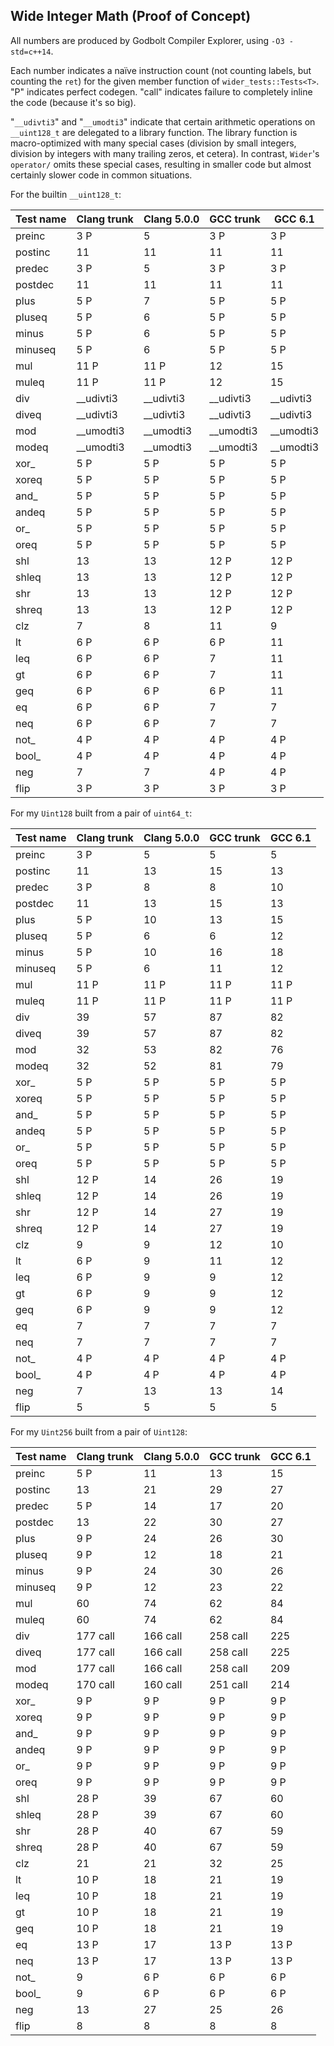 Wide Integer Math (Proof of Concept)
------------------------------------

All numbers are produced by Godbolt Compiler Explorer, using `-O3 -std=c++14`.

Each number indicates a naïve instruction count
(not counting labels, but counting the `ret`) for the given member function
of `wider_tests::Tests<T>`.
"P" indicates perfect codegen.
"call" indicates failure to completely inline the code (because it's so big).

"`__udivti3`" and "`__umodti3`" indicate that certain arithmetic operations on `__uint128_t`
are delegated to a library function. The library function is macro-optimized with
many special cases (division by small integers, division by integers with many trailing zeros,
et cetera). In contrast, `Wider`'s `operator/` omits these special cases,
resulting in smaller code but almost certainly slower code in common situations.

For the builtin `__uint128_t`:

| Test name              |  Clang trunk  | Clang 5.0.0 | GCC trunk | GCC 6.1
| ---------------------- | ------------- | ----------- | --------- | -------
| preinc                 | 3 P           | 5           | 3 P       | 3 P
| postinc                | 11            | 11          | 11        | 11
| predec                 | 3 P           | 5           | 3 P       | 3 P
| postdec                | 11            | 11          | 11        | 11
| plus                   | 5 P           | 7           | 5 P       | 5 P
| pluseq                 | 5 P           | 6           | 5 P       | 5 P
| minus                  | 5 P           | 6           | 5 P       | 5 P
| minuseq                | 5 P           | 6           | 5 P       | 5 P
| mul                    | 11 P          | 11 P        | 12        | 15
| muleq                  | 11 P          | 11 P        | 12        | 15
| div                    | __udivti3     | __udivti3   | __udivti3 | __udivti3
| diveq                  | __udivti3     | __udivti3   | __udivti3 | __udivti3
| mod                    | __umodti3     | __umodti3   | __umodti3 | __umodti3
| modeq                  | __umodti3     | __umodti3   | __umodti3 | __umodti3
| xor_                   | 5 P           | 5 P         | 5 P       | 5 P
| xoreq                  | 5 P           | 5 P         | 5 P       | 5 P
| and_                   | 5 P           | 5 P         | 5 P       | 5 P
| andeq                  | 5 P           | 5 P         | 5 P       | 5 P
| or_                    | 5 P           | 5 P         | 5 P       | 5 P
| oreq                   | 5 P           | 5 P         | 5 P       | 5 P
| shl                    | 13            | 13          | 12 P      | 12 P
| shleq                  | 13            | 13          | 12 P      | 12 P
| shr                    | 13            | 13          | 12 P      | 12 P
| shreq                  | 13            | 13          | 12 P      | 12 P
| clz                    | 7             | 8           | 11        | 9
| lt                     | 6 P           | 6 P         | 6 P       | 11
| leq                    | 6 P           | 6 P         | 7         | 11
| gt                     | 6 P           | 6 P         | 7         | 11
| geq                    | 6 P           | 6 P         | 6 P       | 11
| eq                     | 6 P           | 6 P         | 7         | 7
| neq                    | 6 P           | 6 P         | 7         | 7
| not_                   | 4 P           | 4 P         | 4 P       | 4 P
| bool_                  | 4 P           | 4 P         | 4 P       | 4 P
| neg                    | 7             | 7           | 4 P       | 4 P
| flip                   | 3 P           | 3 P         | 3 P       | 3 P


For my `Uint128` built from a pair of `uint64_t`:

| Test name              |  Clang trunk  | Clang 5.0.0 | GCC trunk | GCC 6.1
| ---------------------- | ------------- | ----------- | --------- | -------
| preinc                 | 3 P           | 5           | 5         | 5
| postinc                | 11            | 13          | 15        | 13
| predec                 | 3 P           | 8           | 8         | 10
| postdec                | 11            | 13          | 15        | 13
| plus                   | 5 P           | 10          | 13        | 15
| pluseq                 | 5 P           | 6           | 6         | 12
| minus                  | 5 P           | 10          | 16        | 18
| minuseq                | 5 P           | 6           | 11        | 12
| mul                    | 11 P          | 11 P        | 11 P      | 11 P
| muleq                  | 11 P          | 11 P        | 11 P      | 11 P
| div                    | 39            | 57          | 87        | 82
| diveq                  | 39            | 57          | 87        | 82
| mod                    | 32            | 53          | 82        | 76
| modeq                  | 32            | 52          | 81        | 79
| xor_                   | 5 P           | 5 P         | 5 P       | 5 P
| xoreq                  | 5 P           | 5 P         | 5 P       | 5 P
| and_                   | 5 P           | 5 P         | 5 P       | 5 P
| andeq                  | 5 P           | 5 P         | 5 P       | 5 P
| or_                    | 5 P           | 5 P         | 5 P       | 5 P
| oreq                   | 5 P           | 5 P         | 5 P       | 5 P
| shl                    | 12 P          | 14          | 26        | 19
| shleq                  | 12 P          | 14          | 26        | 19
| shr                    | 12 P          | 14          | 27        | 19
| shreq                  | 12 P          | 14          | 27        | 19
| clz                    | 9             | 9           | 12        | 10
| lt                     | 6 P           | 9           | 11        | 12
| leq                    | 6 P           | 9           | 9         | 12
| gt                     | 6 P           | 9           | 9         | 12
| geq                    | 6 P           | 9           | 9         | 12
| eq                     | 7             | 7           | 7         | 7
| neq                    | 7             | 7           | 7         | 7
| not_                   | 4 P           | 4 P         | 4 P       | 4 P
| bool_                  | 4 P           | 4 P         | 4 P       | 4 P
| neg                    | 7             | 13          | 13        | 14
| flip                   | 5             | 5           | 5         | 5


For my `Uint256` built from a pair of `Uint128`:

| Test name              |  Clang trunk  | Clang 5.0.0 | GCC trunk | GCC 6.1
| ---------------------- | ------------- | ----------- | --------- | -------
| preinc                 | 5 P           | 11          | 13        | 15
| postinc                | 13            | 21          | 29        | 27
| predec                 | 5 P           | 14          | 17        | 20
| postdec                | 13            | 22          | 30        | 27
| plus                   | 9 P           | 24          | 26        | 30
| pluseq                 | 9 P           | 12          | 18        | 21
| minus                  | 9 P           | 24          | 30        | 26
| minuseq                | 9 P           | 12          | 23        | 22
| mul                    | 60            | 74          | 62        | 84
| muleq                  | 60            | 74          | 62        | 84
| div                    | 177 call      | 166 call    | 258 call  | 225
| diveq                  | 177 call      | 166 call    | 258 call  | 225
| mod                    | 177 call      | 166 call    | 258 call  | 209
| modeq                  | 170 call      | 160 call    | 251 call  | 214
| xor_                   | 9 P           | 9 P         | 9 P       | 9 P
| xoreq                  | 9 P           | 9 P         | 9 P       | 9 P
| and_                   | 9 P           | 9 P         | 9 P       | 9 P
| andeq                  | 9 P           | 9 P         | 9 P       | 9 P
| or_                    | 9 P           | 9 P         | 9 P       | 9 P
| oreq                   | 9 P           | 9 P         | 9 P       | 9 P
| shl                    | 28 P          | 39          | 67        | 60
| shleq                  | 28 P          | 39          | 67        | 60
| shr                    | 28 P          | 40          | 67        | 59
| shreq                  | 28 P          | 40          | 67        | 59
| clz                    | 21            | 21          | 32        | 25
| lt                     | 10 P          | 18          | 21        | 19
| leq                    | 10 P          | 18          | 21        | 19
| gt                     | 10 P          | 18          | 21        | 19
| geq                    | 10 P          | 18          | 21        | 19
| eq                     | 13 P          | 17          | 13 P      | 13 P
| neq                    | 13 P          | 17          | 13 P      | 13 P
| not_                   | 9             | 6 P         | 6 P       | 6 P
| bool_                  | 9             | 6 P         | 6 P       | 6 P
| neg                    | 13            | 27          | 25        | 26
| flip                   | 8             | 8           | 8         | 8
